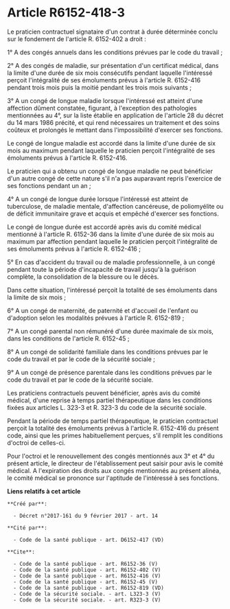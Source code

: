 # Article R6152-418-3

Le praticien contractuel signataire d'un contrat à durée déterminée conclu sur le fondement de l'article R. 6152-402 a
droit : 

1° A des congés annuels dans les conditions prévues par le code du travail ; 

2° A des congés de maladie, sur présentation d'un certificat médical, dans la limite d'une durée de six mois consécutifs
pendant laquelle l'intéressé perçoit l'intégralité de ses émoluments prévus à l'article R. 6152-416 pendant trois mois puis
la moitié pendant les trois mois suivants ; 

3° A un congé de longue maladie lorsque l'intéressé est atteint d'une affection dûment constatée, figurant, à l'exception des
pathologies mentionnées au 4°, sur la liste établie en application de l'article 28 du décret du 14 mars 1986 précité, et qui
rend nécessaires un traitement et des soins coûteux et prolongés le mettant dans l'impossibilité d'exercer ses fonctions. 

Le congé de longue maladie est accordé dans la limite d'une durée de six mois au maximum pendant laquelle le praticien
perçoit l'intégralité de ses émoluments prévus à l'article R. 6152-416. 

Le praticien qui a obtenu un congé de longue maladie ne peut bénéficier d'un autre congé de cette nature s'il n'a pas
auparavant repris l'exercice de ses fonctions pendant un an ; 

4° A un congé de longue durée lorsque l'intéressé est atteint de tuberculose, de maladie mentale, d'affection cancéreuse, de
poliomyélite ou de déficit immunitaire grave et acquis et empêché d'exercer ses fonctions. 

Le congé de longue durée est accordé après avis du comité médical mentionné à l'article R. 6152-36 dans la limite d'une durée
de six mois au maximum par affection pendant laquelle le praticien perçoit l'intégralité de ses émoluments prévus à l'article
R. 6152-416 ; 

5° En cas d'accident du travail ou de maladie professionnelle, à un congé pendant toute la période d'incapacité de travail
jusqu'à la guérison complète, la consolidation de la blessure ou le décès. 

Dans cette situation, l'intéressé perçoit la totalité de ses émoluments dans la limite de six mois ; 

6° A un congé de maternité, de paternité et d'accueil de l'enfant ou d'adoption selon les modalités prévues à l'article R.
6152-819 ; 

7° A un congé parental non rémunéré d'une durée maximale de six mois, dans les conditions de l'article R. 6152-45 ; 

8° A un congé de solidarité familiale dans les conditions prévues par le code du travail et par le code de la sécurité
sociale ; 

9° A un congé de présence parentale dans les conditions prévues par le code du travail et par le code de la sécurité
sociale. 

Les praticiens contractuels peuvent bénéficier, après avis du comité médical, d'une reprise à temps partiel thérapeutique
dans les conditions fixées aux articles L. 323-3 et R. 323-3 du code de la sécurité sociale. 

Pendant la période de temps partiel thérapeutique, le praticien contractuel perçoit la totalité des émoluments prévus à
l'article R. 6152-416 du présent code, ainsi que les primes habituellement perçues, s'il remplit les conditions d'octroi de
celles-ci. 

Pour l'octroi et le renouvellement des congés mentionnés aux 3° et 4° du présent article, le directeur de l'établissement
peut saisir pour avis le comité médical. A l'expiration des droits aux congés mentionnés au présent alinéa, le comité médical
se prononce sur l'aptitude de l'intéressé à ses fonctions.

**Liens relatifs à cet article**

	**Créé par**:

	  - Décret n°2017-161 du 9 février 2017 - art. 14

	**Cité par**:

	  - Code de la santé publique - art. D6152-417 (VD)

	**Cite**:

	  - Code de la santé publique - art. R6152-36 (V)
	  - Code de la santé publique - art. R6152-402 (V)
	  - Code de la santé publique - art. R6152-416 (V)
	  - Code de la santé publique - art. R6152-45 (V)
	  - Code de la santé publique - art. R6152-819 (VD)
	  - Code de la sécurité sociale. - art. L323-3 (V)
	  - Code de la sécurité sociale. - art. R323-3 (V)
